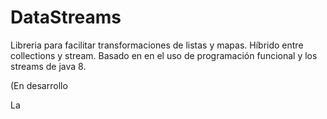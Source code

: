# DataStreams
Libreria para facilitar transformaciones de listas y mapas. Híbrido entre collections y stream. Basado en en el uso de programación funcional y los streams de java 8.

(En desarrollo

La
